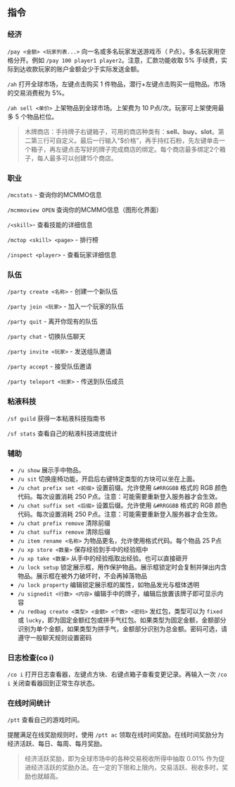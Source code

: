 ## 指令

### 经济

`/pay <金额> <玩家列表...>` 向一名或多名玩家发送游戏币（ P点）。多名玩家用空格分开。例如 `/pay 100 player1 player2`。注意，汇款功能收取 5% 手续费，实际到达收款玩家的账户金额会少于实际发送金额。

`/ah` 打开全球市场，左键点击购买 1 件物品，潜行+左键点击购买一组物品。市场的交易消费税为 5%。

`/ah sell <单价>` 上架物品到全球市场。上架费为 10 P点/次。玩家可上架使用最多 5 个物品栏位。

> 木牌商店：手持牌子右键箱子，可用的商店种类有：**sell、buy、slot**。第二第三行可自定义。最后一行输入“$价格”，再手持红石粉，先左键单击一个箱子，再左键点击写好的牌子完成商店的绑定。每个商店最多绑定2个箱子，每人最多可以创建15个商店。

### 职业

`/mcstats` - 查询你的MCMMO信息

`/mcmmoview OPEN` 查询你的MCMMO信息（图形化界面）

`/<skill>`- 查看技能的详细信息

`/mctop <skill> <page>` - 排行榜

`/inspect <player>` - 查看玩家详细信息

### 队伍

`/party create <名称>` - 创建一个新队伍

`/party join <玩家>` - 加入一个玩家的队伍

`/party quit` - 离开你现有的队伍

`/party chat` - 切换队伍聊天

`/party invite <玩家>` - 发送组队邀请

`/party accept` - 接受队伍邀请

`/party teleport <玩家>` - 传送到队伍成员

### 粘液科技

`/sf guild` 获得一本粘液科技指南书

`/sf stats` 查看自己的粘液科技进度统计

### 辅助

- `/u show` 展示手中物品。
- `/u sit` 切换座椅功能，开启后右键特定类型的方块可以坐在上面。
- `/u chat prefix set <前缀>` 设置前缀。允许使用 `&#RRGGBB` 格式的 RGB 颜色代码。每次设置消耗 250 P点。注意：可能需要重新登入服务器才会生效。
- `/u chat suffix set <后缀>` 设置后缀。允许使用 `&#RRGGBB` 格式的 RGB 颜色代码。每次设置消耗 250 P点。注意：可能需要重新登入服务器才会生效。
- `/u chat prefix remove` 清除前缀
- `/u chat suffix remove` 清除后缀
- `/u item rename <名称>` 为物品更名，允许使用格式代码。每个物品 25 P点
- `/u xp store <数量>` 保存经验到手中的经验瓶中
- `/u xp take <数量>` 从手中的经验瓶取出经验。也可以直接砸开
- `/u lock setup` 锁定展示框，用作保护物品。展示框锁定时会复制并弹出内含物品。展示框在被外力破坏时，不会再掉落物品
- `/u lock property` 编辑锁定展示框的属性，如物品发光与框体透明
- `/u signedit <行数> <内容>` 编辑手中的牌子，编辑后放置该牌子即可显示内容
- `/u redbag create <类型> <金额> <个数> <密码>` 发红包，类型可以为 `fixed` 或 `lucky`，即为固定金额红包或拼手气红包。如果类型为固定金额，金额部分识别为单个金额，如果类型为拼手气，金额部分识别为总金额。密码可选，请遵守一般聊天规则设置密码

### 日志检查(co i)

`/co i` 打开日志查看器，左键点方块、右键点箱子查看变更记录。再输入一次 `/co i` 关闭查看器回到正常生存状态。

### 在线时间统计

`/ptt` 查看自己的游戏时间。

提醒满足在线奖励规则时，使用 `/ptt ac` 领取在线时间奖励。在线时间奖励分为经济活跃、每日、每周、每月奖励。

> 经济活跃奖励，即为全球市场中的各种交易税收所得中抽取 0.01% 作为促进经济活跃的奖励办法。在一定的下限和上限内，交易活跃、税收多时，奖励也就越高。